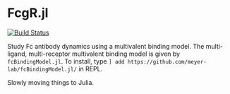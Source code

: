 # FcgR.jl

[![Build Status](https://transduc.seas.ucla.edu/buildStatus/icon?job=meyer-lab%2FFcgR.jl%2Fmaster)](https://transduc.seas.ucla.edu/job/meyer-lab/job/FcgR.jl/job/master/)

Study Fc antibody dynamics using a multivalent binding model. The multi-ligand, multi-receptor multivalent binding model is given by `fcBindingModel.jl`. To install, type `] add https://github.com/meyer-lab/fcBindingModel.jl/` in REPL.

Slowly moving things to Julia.
